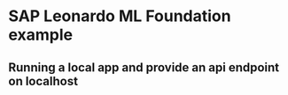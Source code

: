 # SAP Leonardo ML Foundation example
## Running a local app and provide an api endpoint on localhost

